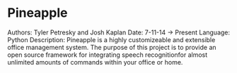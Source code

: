 Pineapple
=========

Authors: Tyler Petresky and Josh Kaplan
Date: 7-11-14 -> Present
Language: Python
Description: Pineapple is a highly customizeable and
extensible office management system. The purpose of this
project is to provide an open source framework for
integrating speech recognitionfor almost unlimited amounts
of commands within your office or home.